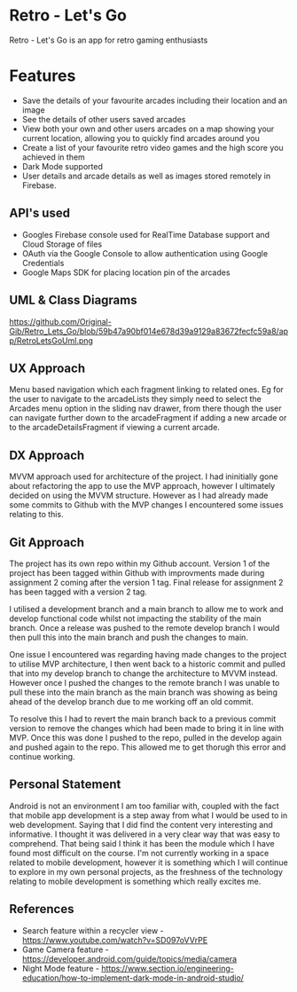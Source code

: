 # Retro - Let's Go

Retro - Let's Go is an app for retro gaming enthusiasts

# Features

- Save the details of your favourite arcades including their location and an image
- See the details of other users saved arcades
- View both your own and other users arcades on a map showing your current location, allowing you to quickly find arcades around you
- Create a list of your favourite retro video games and the high score you achieved in them
- Dark Mode supported
- User details and arcade details as well as images stored remotely in Firebase.

## API's used

- Googles Firebase console used for RealTime Database support and Cloud Storage of files
- OAuth via the Google Console to allow authentication using Google Credentials
- Google Maps SDK for placing location pin of the arcades

## UML & Class Diagrams

https://github.com/Original-Gib/Retro_Lets_Go/blob/59b47a90bf014e678d39a9129a83672fecfc59a8/app/RetroLetsGoUml.png

## UX Approach

Menu based navigation which each fragment linking to related ones.
Eg for the user to navigate to the arcadeLists they simply need to select the Arcades menu option in the sliding nav drawer, from there though the user can navigate further down to the arcadeFragment if adding a new arcade or to the arcadeDetailsFragment if viewing a current arcade.

## DX Approach

MVVM approach used for architecture of the project. I had ininitially gone about refactoring the app to use the MVP approach, however I ultimately decided on using the MVVM structure. However as I had already made some commits to Github with the MVP changes I encountered some issues relating to this.

## Git Approach

The project has its own repo within my Github account. Version 1 of the project has been tagged within Github with improvments made during assignment 2 coming after the version 1 tag. Final release for assignment 2 has been tagged with a version 2 tag.

I utilised a development branch and a main branch to allow me to work and develop functional code whilst not impacting the stability of the main branch. Once a release was pushed to the remote develop branch I would then pull this into the main branch and push the changes to main.

One issue I encountered was regarding having made changes to the project to utilise MVP architecture, I then went back to a historic commit and pulled that into my develop branch to change the architecture to MVVM instead. However once I pushed the changes to the remote branch I was unable to pull these into the main branch as the main branch was showing as being ahead of the develop branch due to me working off an old commit.

To resolve this I had to revert the main branch back to a previous commit version to remove the changes which had been made to bring it in line with MVP. Once this was done I pushed to the repo, pulled in the develop again and pushed again to the repo. This allowed me to get thorugh this error and continue working.

## Personal Statement

Android is not an environment I am too familiar with, coupled with the fact that mobile app development is a step away from what I would be used to in web development. Saying that I did find the content very interesting and informative. I thought it was delivered in a very clear way that was easy to comprehend. That being said I think it has been the module which I have found most difficult on the course. I'm not currently working in a space related to mobile development, however it is something which I will continue to explore in my own personal projects, as the freshness of the technology relating to mobile development is something which really excites me.

## References

- Search feature within a recycler view - https://www.youtube.com/watch?v=SD097oVVrPE
- Game Camera feature - https://developer.android.com/guide/topics/media/camera
- Night Mode feature - https://www.section.io/engineering-education/how-to-implement-dark-mode-in-android-studio/

